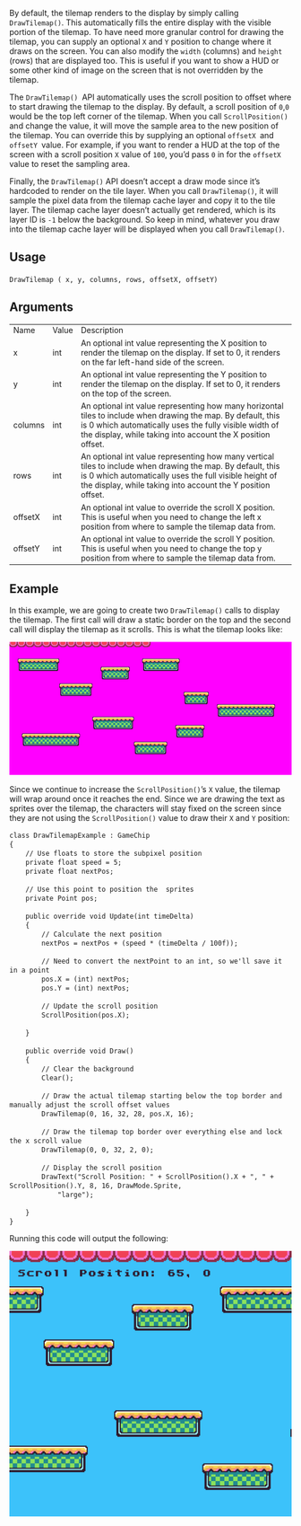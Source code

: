 By default, the tilemap renders to the display by simply calling `DrawTilemap()`. This automatically fills the entire display with the visible portion of the tilemap. To have need more granular control for drawing the tilemap, you can supply an optional `X` and `Y` position to change where it draws on the screen. You can also modify the `width` (columns) and `height `(rows) that are displayed too. This is useful if you want to show a HUD or some other kind of image on the screen that is not overridden by the tilemap. 

The `DrawTilemap() `API automatically uses the scroll position to offset where to start drawing the tilemap to the display. By default, a scroll position of `0`,`0` would be the top left corner of the tilemap. When you call `ScrollPosition()` and change the value, it will move the sample area to the new position of the tilemap. You can override this by supplying an optional `offsetX `and `offsetY `value. For example, if you want to render a HUD at the top of the screen with a scroll position `X` value of `100`, you’d pass `0` in for the `offsetX `value to reset the sampling area.

Finally, the `DrawTilemap()` API doesn’t accept a draw mode since it’s hardcoded to render on the tile layer. When you call `DrawTilemap()`, it will sample the pixel data from the tilemap cache layer and copy it to the tile layer. The tilemap cache layer doesn’t actually get rendered, which is its layer ID is `-1` below the background. So keep in mind, whatever you draw into the tilemap cache layer will be displayed when you call `DrawTilemap()`.

## Usage

`DrawTilemap ( x, y, columns, rows, offsetX, offsetY)`

## Arguments

<table>
  <tr>
    <td>Name</td>
    <td>Value</td>
    <td>Description</td>
  </tr>
  <tr>
    <td>x</td>
    <td>int</td>
    <td>An optional int value representing the X position to render the tilemap on the display. If set to 0, it renders on the far left-hand side of the screen.</td>
  </tr>
  <tr>
    <td>y</td>
    <td>int</td>
    <td>An optional int value representing the Y position to render the tilemap on the display. If set to 0, it renders on the top of the screen.</td>
  </tr>
  <tr>
    <td>columns</td>
    <td>int</td>
    <td>An optional int value representing how many horizontal tiles to include when drawing the map. By default, this is 0 which automatically uses the fully visible width of the display, while taking into account the X position offset.</td>
  </tr>
  <tr>
    <td>rows</td>
    <td>int</td>
    <td>An optional int value representing how many vertical tiles to include when drawing the map. By default, this is 0 which automatically uses the full visible height of the display, while taking into account the Y position offset.</td>
  </tr>
  <tr>
    <td>offsetX</td>
    <td>int</td>
    <td>An optional int value to override the scroll X position. This is useful when you need to change the left x position from where to sample the tilemap data from.</td>
  </tr>
  <tr>
    <td>offsetY</td>
    <td>int</td>
    <td>An optional int value to override the scroll Y position. This is useful when you need to change the top y position from where to sample the tilemap data from.</td>
  </tr>
</table>


## Example

In this example, we are going to create two `DrawTilemap()` calls to display the tilemap. The first call will draw a static border on the top and the second call will display the tilemap as it scrolls. This is what the tilemap looks like:

![image alt text](images/DrawTilemap_image_0.png)

Since we continue to increase the `ScrollPosition()`’s `X` value, the tilemap will wrap around once it reaches the end. Since we are drawing the text as sprites over the tilemap, the characters will stay fixed on the screen since they are not using the `ScrollPosition()` value to draw their `X` and `Y` position:

    class DrawTilemapExample : GameChip
    {
        // Use floats to store the subpixel position
        private float speed = 5;
        private float nextPos;

        // Use this point to position the  sprites
        private Point pos;

        public override void Update(int timeDelta)
        {
            // Calculate the next position
            nextPos = nextPos + (speed * (timeDelta / 100f));

            // Need to convert the nextPoint to an int, so we'll save it in a point
            pos.X = (int) nextPos;
            pos.Y = (int) nextPos;

            // Update the scroll position
            ScrollPosition(pos.X);

        }

        public override void Draw()
        {
            // Clear the background
            Clear();

            // Draw the actual tilemap starting below the top border and manually adjust the scroll offset values
            DrawTilemap(0, 16, 32, 28, pos.X, 16);

            // Draw the tilemap top border over everything else and lock the x scroll value
            DrawTilemap(0, 0, 32, 2, 0);

            // Display the scroll position
            DrawText("Scroll Position: " + ScrollPosition().X + ", " + ScrollPosition().Y, 8, 16, DrawMode.Sprite,
                "large");

        }
    }

Running this code will output the following:

![image alt text](images/DrawTilemapOutput_image_0.png)


